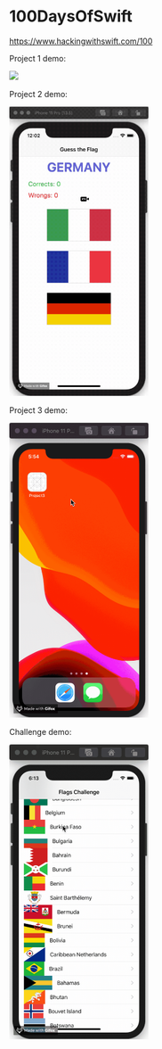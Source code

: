 # 100DaysOfSwift
https://www.hackingwithswift.com/100

Project 1 demo:

<img src="./demo/project01.gif" width="250">

Project 2 demo:

<img src="./demo/project02.gif" width="250">

Project 3 demo:

<img src="./demo/project03.gif" width="250">

Challenge demo:

<img src="./demo/Challenge01.gif" width="250">
